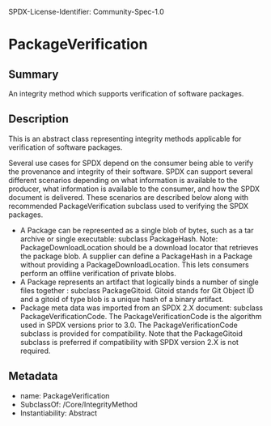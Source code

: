 SPDX-License-Identifier: Community-Spec-1.0

# PackageVerification

## Summary

An integrity method which supports verification of software packages.

## Description

This is an abstract class representing integrity methods applicable for verification of software packages.

Several use cases for SPDX depend on the consumer being able to verify the provenance and integrity of their software. 
SPDX can support several different scenarios depending on what information is available to the producer, what information is available to the consumer, and how the SPDX document is delivered. 
These scenarios are described below along with recommended PackageVerification subclass used to verifying the SPDX packages.

- A Package can be represented as a single blob of bytes, such as a tar archive or single executable: subclass PackageHash.  Note: PackageDownloadLocation should be a download locator that retrieves the package blob.  A supplier can define a PackageHash in a Package without providing a PackageDownloadLocation. This lets consumers perform an offline verification of private blobs.
- A Package represents an artifact that logically binds a number of single files together : subclass PackageGitoid. Gitoid stands for Git Object ID and a gitoid of type blob is a unique hash of a binary artifact. 
- Package meta data was imported from an SPDX 2.X document: subclass PackageVerificationCode.  The PackageVerificationCode is the algorithm used in SPDX versions prior to 3.0.  The PackageVerificationCode subclass is provided for compatibility.  Note that the PackageGitoid subclass is preferred if compatibility with SPDX version 2.X is not required.

## Metadata

- name: PackageVerification
- SubclassOf: /Core/IntegrityMethod
- Instantiability: Abstract
